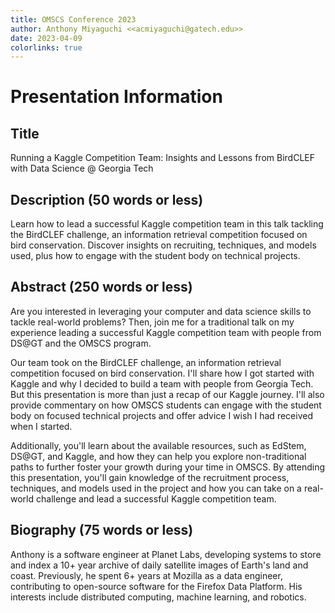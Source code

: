 ```yaml
---
title: OMSCS Conference 2023
author: Anthony Miyaguchi <<acmiyaguchi@gatech.edu>>
date: 2023-04-09
colorlinks: true
---
```


# Presentation Information

## Title

Running a Kaggle Competition Team: Insights and Lessons from BirdCLEF with Data Science @ Georgia Tech

## Description (50 words or less)

Learn how to lead a successful Kaggle competition team in this talk tackling the BirdCLEF challenge, an information retrieval competition focused on bird conservation.
Discover insights on recruiting, techniques, and models used, plus how to engage with the student body on technical projects.

## Abstract (250 words or less)

Are you interested in leveraging your computer and data science skills to tackle real-world problems?
Then, join me for a traditional talk on my experience leading a successful Kaggle competition team with people from DS@GT and the OMSCS program.

Our team took on the BirdCLEF challenge, an information retrieval competition focused on bird conservation.
I'll share how I got started with Kaggle and why I decided to build a team with people from Georgia Tech.
But this presentation is more than just a recap of our Kaggle journey.
I'll also provide commentary on how OMSCS students can engage with the student body on focused technical projects and offer advice I wish I had received when I started.

Additionally, you'll learn about the available resources, such as EdStem, DS@GT, and Kaggle, and how they can help you explore non-traditional paths to further foster your growth during your time in OMSCS.
By attending this presentation, you'll gain knowledge of the recruitment process, techniques, and models used in the project and how you can take on a real-world challenge and lead a successful Kaggle competition team.

## Biography (75 words or less)

Anthony is a software engineer at Planet Labs, developing systems to store and index a 10+ year archive of daily satellite images of Earth's land and coast.
Previously, he spent 6+ years at Mozilla as a data engineer, contributing to open-source software for the Firefox Data Platform.
His interests include distributed computing, machine learning, and robotics.
